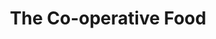 ---
title: "The Co-operative Food"
url: /burwell/the-co-operative-food-ness-road/
shop: convenience
---